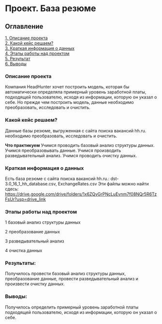 # Проект. База резюме


## Оглавление
[1. Описание проекта](https://github.com/deniils/project-/master/README.md#Описание-проекта)  
[2. Какой кейс решаем?](https://github.com/deniils/project-/blob/master/README.md#Какой-кейс-решаем)  
[3. Краткая информация о данных](https://github.com/deniils/play/tree/main/README.md#Краткая-информация-о-данных)  
[4. Этапы работы над проектом](https://github.com/deniils/play/tree/main/README.md#Этапы-работы-над-проектом)  
[5. Результат](https://github.com/deniils/play/tree/main/README.md#Результат)  
[6. Выводы](https://github.com/deniils/play/tree/main/README.md#Выводы)

### Описание проекта
Компания HeadHunter хочет построить модель, которая бы автоматически определяла примерный уровень заработной платы, подходящей пользователю, исходя из информации, которую он указал о себе. Но прежде чем построить модель, данные необходимо преобразовать, исследовать и очистить.
### Какой кейс решаем?
Данные базы резюме, выгруженная с сайта поиска вакансий hh.ru. необходимо преобразовать, исследовать и очистить.

**Что практикуем**
Учимся проводить базовый анализ структуры данных.
Учимся преобразовывать данные.
Учимся производить разведывательный анализ.
Учимся проводить очистку данных.

### Краткая информация о данных
Есть база резюме с сайта поиска вакансий hh.ru.: dst-3.0_16_1_hh_database.csv,
ExchangeRates.csv
Эти файлы можно найти сдесь: https://drive.google.com/drive/folders/1x6ZQvGrPNcLuEvnm7f08NQr5R6TzFsUr?usp=drive_link

### Этапы работы над проектом
1
базовый анализ структуры данных

2
преобразование данных

3
разведывательный анализ

4
очистка данных

### Результаты:
Получилось провести базовый анализ структуры данных, преобразование данные, провести разведывательный анализ и произвести очистку данных.

### Выводы:
Получилось определить примерный уровень заработной платы подходящей пользователю, исходя из информации, которую он указал о себе.

